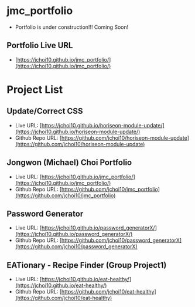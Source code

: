 # jmc_portfolio

- Portfolio is under construction!!! Coming Soon!


## Portfolio Live URL

- [https://jchoi10.github.io/jmc_portfolio/](https://jchoi10.github.io/jmc_portfolio/)


# Project List

## Update/Correct CSS
- Live URL: [https://jchoi10.github.io/horiseon-module-update/](https://jchoi10.github.io/horiseon-module-update/)
- Github Repo URL: [https://github.com/jchoi10/horiseon-module-update](https://github.com/jchoi10/horiseon-module-update)

## Jongwon (Michael) Choi Portfolio
- Live URL: [https://jchoi10.github.io/jmc_portfolio/](https://jchoi10.github.io/jmc_portfolio/)
- Github Repo URL: [https://github.com/jchoi10/jmc_portfolio](https://github.com/jchoi10/jmc_portfolio)

## Password Generator
- Live URL: [https://jchoi10.github.io/password_generatorX/](https://jchoi10.github.io/password_generatorX/)
- Github Repo URL: [https://github.com/jchoi10/password_generatorX](https://github.com/jchoi10/password_generatorX)

## EATionary - Recipe Finder (Group Project1)
- Live URL: [https://jchoi10.github.io/eat-healthy/](https://jchoi10.github.io/eat-healthy/)
- Github Repo URL: [https://github.com/jchoi10/eat-healthy](https://github.com/jchoi10/eat-healthy)
